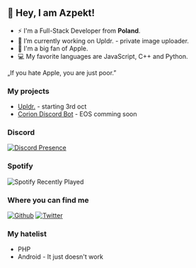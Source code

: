 ## 👋 Hey, I am Azpekt!

* ⚡ I'm a Full-Stack Developer from **Poland**.
* 🔭 I’m currently working on Upldr. - private image uploader.
* 🍎 I'm a big fan of Apple.
* 💻 My favorite languages are JavaScript, C++ and Python.

„If you hate Apple, you are just poor.”

### My projects
* [Upldr.](https://upldr.pl) - starting 3rd oct
* [Corion Discord Bot](https://corion.pro) - EOS comming soon

### Discord
[![Discord Presence](https://lanyard.cnrad.dev/api/831782074921910273)](https://discord.com/users/831782074921910273)

### Spotify
![Spotify Recently Played](https://spotify-recently-played-readme.vercel.app/api?user=b1yymkxidsgzw1155i8fxsa69)

### Where you can find me
<p><a href="https://github.com/azpektdev" target="_blank"><img alt="Github" src="https://img.shields.io/badge/GitHub-%2312100E.svg?&style=for-the-badge&logo=Github&logoColor=white" /></a> <a href="https://twitter.com/AzpektDev" target="_blank"><img alt="Twitter" src="https://img.shields.io/badge/twitter-%231DA1F2.svg?&style=for-the-badge&logo=twitter&logoColor=white" /></a></a>

### My hatelist
* PHP
* Android - It just doesn't work
